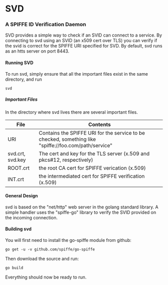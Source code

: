 # SVD

### A SPIFFE ID Verification Daemon

SVD provides a simple way to check if an SVID
can connect to a service. By connecting to svd using an SVID (an
x509 cert over TLS) you can verify if the svid is correct for the SPIFFE
URI specified for SVD. By default, svd runs as an htts server
on port 8443.

#### Running SVD

To run svd, simply ensure that all the important files exist in the same
directory, and run

    svd

##### Important Files
In the directory where svd lives there are several important files.

File | Contents
---- | --------
URI | Contains the SPIFFE URI for the service to be checked, something like "spiffe://foo.com/path/service"
svd.crt, svd.key | The cert and key for the TLS server (x.509 and pkcs#12, respectively)
ROOT.crt | the root CA cert for SPIFFE verication (x.509)
INT.crt | the intermediated cert for SPIFFE verification (x.509)

#### General Design
svd is based on the "net/http" web server in the golang standard library.
A simple handler uses the "spiffe-go" library to verify the SVID provided
on the incoming connection.

#### Building svd

You will first need to install the go-spiffe module from github:

    go get -u -v github.com/spiffe/go-spiffe

Then download the source and run:

    go build

Everything should now be ready to run.